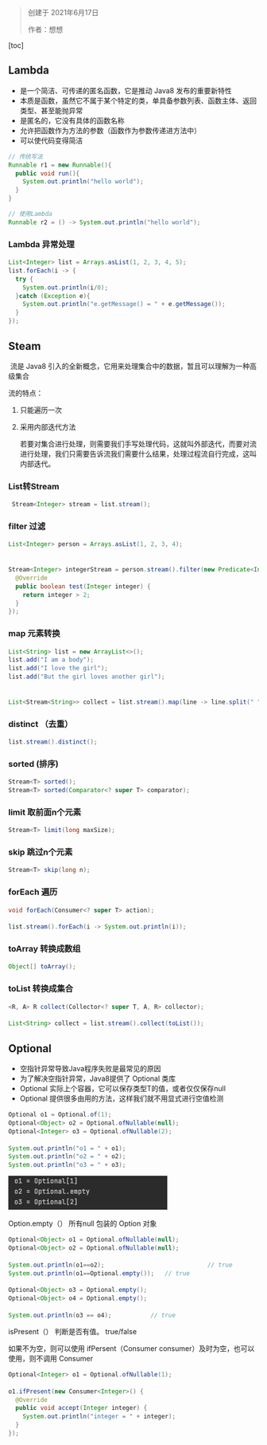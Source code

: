 > 创建于 2021年6月17日
>
> 作者：想想

[toc]



## Lambda

+ 是一个简洁、可传递的匿名函数，它是推动 Java8 发布的重要新特性
+ 本质是函数，虽然它不属于某个特定的类，单具备参数列表、函数主体、返回类型、甚至能抛异常
+ 是匿名的，它没有具体的函数名称
+ 允许把函数作为方法的参数（函数作为参数传递进方法中）
+ 可以使代码变得简洁

```java
// 传统写法
Runnable r1 = new Runnable(){
  public void run(){
    System.out.println("hello world");
  }
}
```

```java
// 使用Lambda
Runnable r2 = () -> System.out.println("hello world");
```

### Lambda 异常处理

```java
List<Integer> list = Arrays.asList(1, 2, 3, 4, 5);
list.forEach(i -> {
  try {
    System.out.println(i/0);
  }catch (Exception e){
    System.out.println("e.getMessage() = " + e.getMessage());
  }
});
```



## Steam

​		流是 Java8 引入的全新概念，它用来处理集合中的数据，暂且可以理解为一种高级集合

流的特点：

1. 只能遍历一次

2. 采用内部迭代方法

   若要对集合进行处理，则需要我们手写处理代码，这就叫外部迭代，而要对流进行处理，我们只需要告诉流我们需要什么结果，处理过程流自行完成，这叫内部迭代。

### List转Stream

```java
 Stream<Integer> stream = list.stream();
```

### filter 过滤

```java
List<Integer> person = Arrays.asList(1, 2, 3, 4);


Stream<Integer> integerStream = person.stream().filter(new Predicate<Integer>() {
  @Override
  public boolean test(Integer integer) {
    return integer > 2;
  }
});
```

### map 元素转换

```java
List<String> list = new ArrayList<>();
list.add("I am a body");
list.add("I love the girl");
list.add("But the girl loves another girl");


List<Stream<String>> collect = list.stream().map(line -> line.split(" ")).map(Arrays::stream).collect(toList());
```

### distinct （去重）

```java
list.stream().distinct();
```

### sorted (排序)

```java
Stream<T> sorted();
Stream<T> sorted(Comparator<? super T> comparator);
```

### limit 取前面n个元素

```java
Stream<T> limit(long maxSize);
```

### skip 跳过n个元素

```java
Stream<T> skip(long n);
```

### forEach 遍历

```java
void forEach(Consumer<? super T> action);

list.stream().forEach(i -> System.out.println(i));
```

### toArray 转换成数组

```java
Object[] toArray();
```

### toList 转换成集合

```java
<R, A> R collect(Collector<? super T, A, R> collector);

List<String> collect = list.stream().collect(toList());
```

## Optional

+ 空指针异常导致Java程序失败是最常见的原因
+ 为了解决空指针异常，Java8提供了 Optional 类库
+ Optional 实际上个容器，它可以保存类型T的值，或者仅仅保存null
+ Optional 提供很多由用的方法，这样我们就不用显式进行空值检测

```java
Optional o1 = Optional.of(1);
Optional<Object> o2 = Optional.ofNullable(null);
Optional<Integer> o3 = Optional.ofNullable(2);

System.out.println("o1 = " + o1);
System.out.println("o2 = " + o2);
System.out.println("o3 = " + o3);
```

![image-20210617110440504](images/image-20210617110440504.png)

Option.empty（） 所有null 包装的 Option 对象

```java
Optional<Object> o1 = Optional.ofNullable(null);
Optional<Object> o2 = Optional.ofNullable(null);

System.out.println(o1==o2);								// true
System.out.println(o1==Optional.empty());	// true

Optional<Object> o3 = Optional.empty();
Optional<Object> o4 = Optional.empty();

System.out.println(o3 == o4);           // true
```

isPresent（） 判断是否有值。 true/false

如果不为空，则可以使用 ifPersent（Consumer consumer）及时为空，也可以使用，则不调用 Consumer

```java
Optional<Integer> o1 = Optional.ofNullable(1);

o1.ifPresent(new Consumer<Integer>() {
  @Override
  public void accept(Integer integer) {
    System.out.println("integer = " + integer);
  }
});
```



